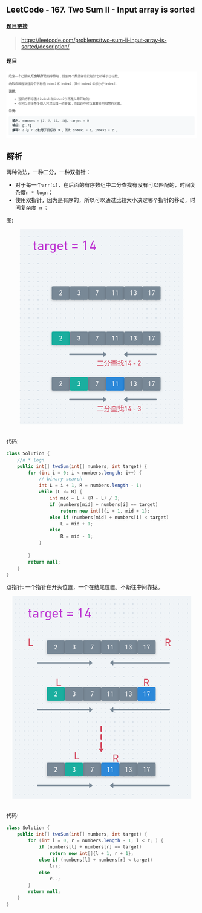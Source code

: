 ## LeetCode - 167. Two Sum II - Input array is sorted
#### [题目链接](https://leetcode.com/problems/two-sum-ii-input-array-is-sorted/description/)

> https://leetcode.com/problems/two-sum-ii-input-array-is-sorted/description/

#### 题目
![在这里插入图片描述](images/167_t.png)
## 解析
两种做法，一种二分，一种双指针： 

 - 对于每一个`arr[i]`，在后面的有序数组中二分查找有没有可以匹配的，时间复杂度`n * logn`；
 - 使用双指针，因为是有序的，所以可以通过比较大小决定哪个指针的移动，时间复杂度` n` ；

图:

<div align="center"><img src="assets/1554796953696.png"></div><br>

代码:

```java
class Solution {
    //n * logn
    public int[] twoSum(int[] numbers, int target) {
        for (int i = 0; i < numbers.length; i++) {
            // binary search
            int L = i + 1, R = numbers.length - 1;
            while (L <= R) {
                int mid = L + (R - L) / 2;
                if (numbers[mid] + numbers[i] == target)
                    return new int[]{i + 1, mid + 1};
                else if (numbers[mid] + numbers[i] < target)
                    L = mid + 1;
                else
                    R = mid - 1;
            }

        }
        return null;
    }
}
```
双指针: 一个指针在开头位置，一个在结尾位置。不断往中间靠拢。

<div align="center"><img src="assets/1554797073969.png"></div><br>

代码:

```java
class Solution {
    public int[] twoSum(int[] numbers, int target) {
        for (int l = 0, r = numbers.length - 1; l < r; ) {
            if (numbers[l] + numbers[r] == target)
                return new int[]{l + 1, r + 1};
            else if (numbers[l] + numbers[r] < target)
                l++;
            else
                r--;
        }
        return null;
    }
}
```